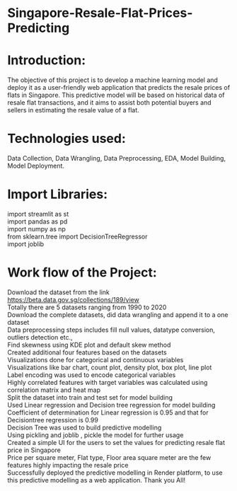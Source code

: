 # Singapore-Resale-Flat-Prices-Predicting

# Introduction:
The objective of this project is to develop a machine learning model and deploy it as a user-friendly web application that predicts the resale prices of flats in Singapore. This predictive model will be based on historical data of resale flat transactions, and it aims to assist both potential buyers and sellers in estimating the resale value of a flat.

# Technologies used:
Data Collection, Data Wrangling, Data Preprocessing, EDA, Model Building, Model Deployment.

# Import Libraries:
import streamlit as st </br>
import pandas as pd </br>
import numpy as np </br>
from sklearn.tree import DecisionTreeRegressor</br>
import joblib

# Work flow of the Project:
Download the dataset from the link https://beta.data.gov.sg/collections/189/view</br>
Totally there are 5 datasets ranging from 1990 to 2020</br>
Download the complete datasets, did data wrangling and append it to a one dataset</br>
Data preprocessing steps includes fill null values, datatype conversion, outliers detection etc.,</br>
Find skewness using KDE plot and default skew method</br>
Created additional four features based on the datasets</br>
Visualizations done for categorical and continuous variables</br>
Visualizations like bar chart, count plot, density plot, box plot, line plot</br>
Label encoding was used to encode categorical variables</br>
Highly correlated features with target variables was calculated using correlation matrix and heat map</br>
Split the dataset into train and test set for model building</br>
Used Linear regression and Decision tree regression for model building</br>
Coefficient of determination for Linear regression is 0.95 and that for Decisiontree regression is 0.99</br>
Decision Tree was used to build predictive modelling</br>
Using pickling and joblib , pickle the model for further usage</br>
Created a simple UI for the users to set the values for predicting resale flat price in Singapore</br>
Price per square meter, Flat type, Floor area square meter are the few features highly impacting the resale price</br>
Successfully deployed the predictive modelling in Render platform, to use this predictive modelling as a web application.
Thank you All!
